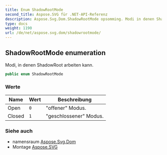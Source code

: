 ```yaml
---
title: Enum ShadowRootMode
second_title: Aspose.SVG für .NET-API-Referenz
description: Aspose.Svg.Dom.ShadowRootMode opsomming. Modi in denen ShadowRoot arbeiten kann.
type: docs
weight: 1190
url: /de/net/aspose.svg.dom/shadowrootmode/
---
```

## ShadowRootMode enumeration

Modi, in denen ShadowRoot arbeiten kann.

```csharp
public enum ShadowRootMode
```

### Werte

| Name | Wert | Beschreibung |
| --- | --- | --- |
| Open | `0` | "offener" Modus. |
| Closed | `1` | "geschlossener" Modus. |

### Siehe auch

* namensraum [Aspose.Svg.Dom](../../aspose.svg.dom/)
* Montage [Aspose.SVG](../../)


